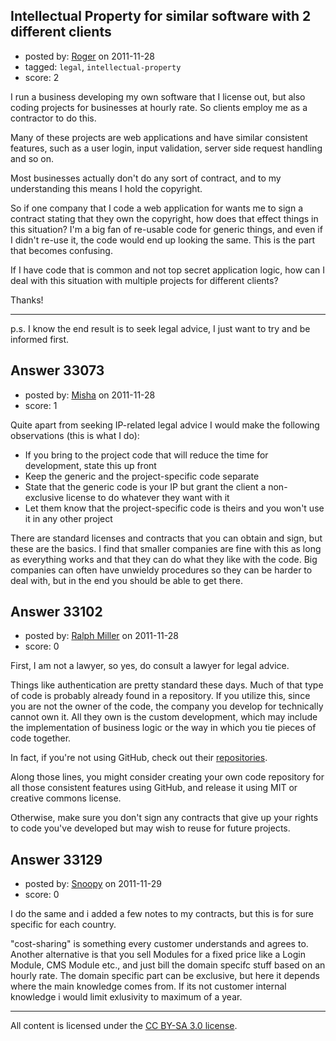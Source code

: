 ## Intellectual Property for similar software with 2 different clients

- posted by: [Roger](https://stackexchange.com/users/-1/14705-roger) on 2011-11-28
- tagged: `legal`, `intellectual-property`
- score: 2

I run a business developing my own software that I license out, but also coding projects for businesses at hourly rate.  So clients employ me as a contractor to do this.

Many of these projects are web applications and have similar consistent features, such as a user login, input validation, server side request handling and so on.

Most businesses actually don't do any sort of contract, and to my understanding this means I hold the copyright.

So if one company that I code a web application for wants me to sign a contract stating that they own the copyright, how does that effect things in this situation?  I'm a big fan of re-usable code for generic things, and even if I didn't re-use it, the code would end up looking the same.  This is the part that becomes confusing.

If I have code that is common and not top secret application logic, how can I deal with this situation with multiple projects for different clients?

Thanks!


-----

p.s. I know the end result is to seek legal advice, I just want to try and be informed first.


## Answer 33073

- posted by: [Misha](https://stackexchange.com/users/-1/14706-misha) on 2011-11-28
- score: 1

Quite apart from seeking IP-related legal advice I would make the following observations (this is what I do):

 - If you bring to the project code that will reduce the time for development, state this up front
 - Keep the generic and the project-specific code separate
 - State that the generic code is your IP but grant the client a non-exclusive license to do whatever they want with it
 - Let them know that the project-specific code is theirs and you won't use it in any other project

There are standard licenses and contracts that you can obtain and sign, but these are the basics. I find that smaller companies are fine with this as long as everything works and that they can do what they like with the code. Big companies can often have unwieldy procedures so they can be harder to deal with, but in the end you should be able to get there.




## Answer 33102

- posted by: [Ralph Miller](https://stackexchange.com/users/-1/14720-ralph-miller) on 2011-11-28
- score: 0

<p>First, I am not a lawyer, so yes, do consult a lawyer for legal advice.</p>

<p>Things like authentication are pretty standard these days. Much of that type of code is probably already found in a repository. If you utilize this, since you are not the owner of the code, the company you develop for technically cannot own it. All they own is the custom development, which may include the implementation of business logic or the way in which you tie pieces of code together. </p>

<p>In fact, if you're not using GitHub, check out their <a href="http://Github.com/explore" rel="nofollow">repositories</a>. </p>

<p>Along those lines, you might consider creating your own code repository for all those consistent features using GitHub, and release it using  MIT or creative commons license. </p>

<p>Otherwise, make sure you don't sign any contracts that give up your rights to code you've developed but may wish to reuse for future projects. </p>



## Answer 33129

- posted by: [Snoopy](https://stackexchange.com/users/-1/8919-snoopy) on 2011-11-29
- score: 0

I do the same and i added a few notes to my contracts, but this is for sure specific for each country.

"cost-sharing" is something every customer understands and agrees to. Another alternative is that you sell Modules for a fixed price like a Login Module, CMS Module etc., and just bill the domain specifc stuff based on an hourly rate. The domain specific part can be exclusive, but here it depends where the main knowledge comes from. If its not customer internal knowledge i would limit exlusivity to maximum of a year.



---

All content is licensed under the [CC BY-SA 3.0 license](https://creativecommons.org/licenses/by-sa/3.0/).
